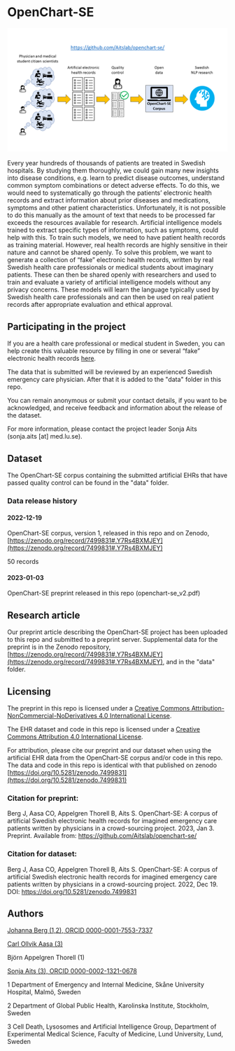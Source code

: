 # OpenChart-SE

![OpenChart-SE project](openchart-se.png)

Every year hundreds of thousands of patients are treated in Swedish hospitals. By studying them thoroughly, we could gain many new insights into disease conditions, e.g. learn to predict disease outcomes, understand common symptom combinations or detect adverse effects. To do this, we would need to systematically go through the patients’ electronic health records and extract information about prior diseases and medications, symptoms and other patient characteristics. Unfortunately, it is not possible to do this manually as the amount of text that needs to be processed far exceeds the resources available for research.
Artificial intelligence models trained to extract specific types of information, such as symptoms, could help with this. To train such models, we need to have patient health records as training material. However, real health records are highly sensitive in their nature and cannot be shared openly. To solve this problem, we want to generate a collection of “fake” electronic health records, written by real Swedish health care professionals or medical students about imaginary patients. These can then be shared openly with researchers and used to train and evaluate a variety of artificial intelligence models without any privacy concerns. These models will learn the language typically used by Swedish health care professionals and can then be used on real patient records after appropriate evaluation and ethical approval.

## Participating in the project
If you are a health care professional or medical student in Sweden, you can help create this valuable resource by filling in one or several “fake” electronic health records [here](http://openchart.noacs.io). 

The data that is submitted will be reviewed by an experienced Swedish emergency care physician. After that it is added to the "data" folder in this repo.

You can remain anonymous or submit your contact details, if you want to be acknowledged, and receive feedback and information about the release of the dataset.

For more information, please contact the project leader Sonja Aits (sonja.aits [at] med.lu.se).

## Dataset

The OpenChart-SE corpus containing the submitted artificial EHRs that have passed quality control can be found in the "data" folder. 

### Data release history
#### 2022-12-19

OpenChart-SE corpus, version 1, released in this repo and on Zenodo, [https://zenodo.org/record/7499831#.Y7Rs4BXMJEY](https://zenodo.org/record/7499831#.Y7Rs4BXMJEY)

50 records


#### 2023-01-03
OpenChart-SE preprint released in this repo (openchart-se_v2.pdf)



## Research article
Our preprint article describing the OpenChart-SE project has been uploaded to this repo and submitted to a preprint server. Supplemental data for the preprint is in the Zenodo repository, [https://zenodo.org/record/7499831#.Y7Rs4BXMJEY](https://zenodo.org/record/7499831#.Y7Rs4BXMJEY), and in the "data" folder.

## Licensing


The preprint in this repo is licensed under a
[Creative Commons Attribution-NonCommercial-NoDerivatives 4.0 International License](https://creativecommons.org/licenses/by-nc-nd/4.0/).


The EHR dataset and code in this repo is licensed under a [Creative Commons Attribution 4.0 International License](http://creativecommons.org/licenses/by/4.0/).

For attribution, please cite our preprint and our dataset when using the artificial EHR data from the OpenChart-SE corpus and/or code in this repo. The data and code in this repo is identical with that published on zenodo [https://doi.org/10.5281/zenodo.7499831](https://doi.org/10.5281/zenodo.7499831)

### Citation for preprint:

Berg J, Aasa CO, Appelgren Thorell B, Aits S. OpenChart-SE: A corpus of artificial Swedish electronic health records for imagined emergency care patients written by physicians in a crowd-sourcing project. 2023, Jan 3. Preprint. Available from: https://github.com/Aitslab/openchart-se/

### Citation for dataset:

Berg J, Aasa CO, Appelgren Thorell B, Aits S. OpenChart-SE: A corpus of artificial Swedish electronic health records for imagined emergency care patients written by physicians in a crowd-sourcing project. 2022, Dec 19. DOI: https://doi.org/10.5281/zenodo.7499831



## Authors
[Johanna Berg (1,2), ORCID 0000-0001-7553-7337](https://github.com/tracits)

[Carl Ollvik Aasa (3)](https://github.com/callebalik)

Björn Appelgren Thorell (1)

[Sonja Aits (3), ORCID 0000-0002-1321-0678](https://github.com/SonjaAits)

1 Department of Emergency and Internal Medicine, Skåne University Hospital, Malmö, Sweden

2 Department of Global Public Health, Karolinska Institute, Stockholm, Sweden

3 Cell Death, Lysosomes and Artificial Intelligence Group, Department of Experimental Medical Science, Faculty of Medicine, Lund University, Lund, Sweden


